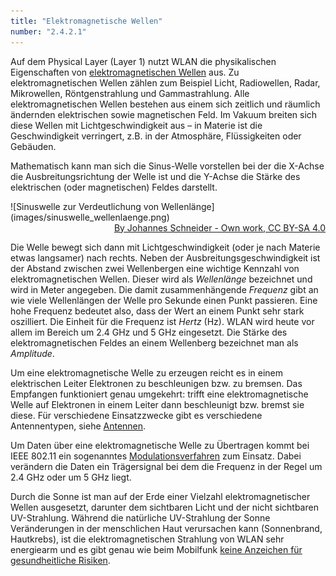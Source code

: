 ```yaml
---
title: "Elektromagnetische Wellen"
number: "2.4.2.1"
---
```


Auf dem Physical Layer (Layer 1) nutzt WLAN die physikalischen Eigenschaften von [elektromagnetischen Wellen](https://de.wikipedia.org/wiki/Elektromagnetische_Welle) aus. Zu elektromagnetischen Wellen zählen zum Beispiel Licht, Radiowellen, Radar, Mikrowellen, Röntgenstrahlung und Gammastrahlung. Alle elektromagnetischen Wellen bestehen aus einem sich zeitlich und räumlich ändernden elektrischen sowie magnetischen Feld. Im Vakuum breiten sich diese Wellen mit Lichtgeschwindigkeit aus – in Materie ist die Geschwindigkeit verringert, z.B. in der Atmosphäre, Flüssigkeiten oder Gebäuden.

Mathematisch kann man sich die Sinus-Welle vorstellen bei der die X-Achse die Ausbreitungsrichtung der Welle ist und die Y-Achse die Stärke des elektrischen (oder magnetischen) Feldes darstellt.

<div enlarge-on-click class = "full-width" markdown="1">
![Sinuswelle zur Verdeutlichung von Wellenlänge](images/sinuswelle_wellenlaenge.png)
</div>
<div style="text-align:right">
    <a href="https://commons.wikimedia.org/w/index.php?curid=41451964">By Johannes Schneider - Own work, CC BY-SA 4.0</a>
</div>

Die Welle bewegt sich dann mit Lichtgeschwindigkeit (oder je nach Materie etwas langsamer) nach rechts. Neben der Ausbreitungsgeschwindigkeit ist der Abstand zwischen zwei Wellenbergen eine wichtige Kennzahl von elektromagnetischen Wellen. Dieser wird als *Wellenlänge* bezeichnet und wird in Meter angegeben. Die damit zusammenhängende *Frequenz* gibt an wie viele Wellenlängen der Welle pro Sekunde einen Punkt passieren. Eine hohe Frequenz bedeutet also, dass der Wert an einem Punkt sehr stark oszilliert. Die Einheit für die Frequenz ist *Hertz* (Hz). WLAN wird heute vor allem im Bereich um 2.4 GHz und 5 GHz eingesetzt. Die Stärke des elektromagnetischen Feldes an einem Wellenberg bezeichnet man als *Amplitude*.

Um eine elektromagnetische Welle zu erzeugen reicht es in einem elektrischen Leiter Elektronen zu beschleunigen bzw. zu bremsen. Das Empfangen funktioniert genau umgekehrt: trifft eine elektromagnetische Welle auf Elektronen in einem Leiter dann beschleunigt bzw. bremst sie diese. Für verschiedene Einsatzzwecke gibt es verschiedene Antennentypen, siehe [Antennen](TODO).

Um Daten über eine elektromagnetische Welle zu Übertragen kommt bei IEEE 802.11 ein sogenanntes [Modulationsverfahren](https://de.wikipedia.org/wiki/Modulation_(Technik)) zum Einsatz. Dabei verändern die Daten ein Trägersignal bei dem die Frequenz in der Regel um 2.4 GHz oder um 5 GHz liegt.

Durch die Sonne ist man auf der Erde einer Vielzahl elektromagnetischer Wellen ausgesetzt, darunter dem sichtbaren Licht und der nicht sichtbaren UV-Strahlung. Während die natürliche UV-Strahlung der Sonne Veränderungen in der menschlichen Haut verursachen kann (Sonnenbrand, Hautkrebs), ist die elektromagnetischen Strahlung von WLAN sehr energiearm und es gibt genau wie beim Mobilfunk [keine Anzeichen für gesundheitliche Risiken](http://www.who.int/mediacentre/factsheets/fs193/en/).
